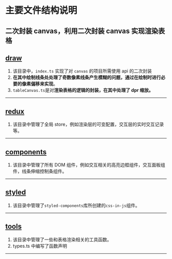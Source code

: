 # 主要文件结构说明

## 二次封装 canvas，利用二次封装 canvas 实现渲染表格

## [draw](./draw/)

1. 该目录中，`index.ts` 实现了对 `canvas` 的项目所需使用 api 的二次封装
2. **在其中绘制线条处处理了奇数像素线条产生模糊的问题，通过在绘制时进行必要的像素偏移来实现**。
3. `tableCanvas.ts`是对**渲染表格的逻辑的封装，在其中处理了 dpr 缩放。**

---

## [redux](./redux/)

1. 该目录中管理了全局 store，例如渲染层的可变配置，交互层的实时交互记录等。

---

## [components](./components/)

1. 该目录中管理了所有 DOM 组件，例如交互相关的高亮边框组件，交互面板组件，线条伸缩控制条组件。

---

## [styled](./styled/)

1. 该目录中管理了`styled-components`库所创建的`css-in-js`组件。

---

## [tools](./tools/)

1. 该目录中管理了一些和表格渲染相关的工具函数。
2. types.ts 中编写了函数声明

---
